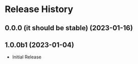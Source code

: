 # Release History

## 0.0.0 (it should be stable) (2023-01-16)



## 1.0.0b1 (2023-01-04)

* Initial Release
